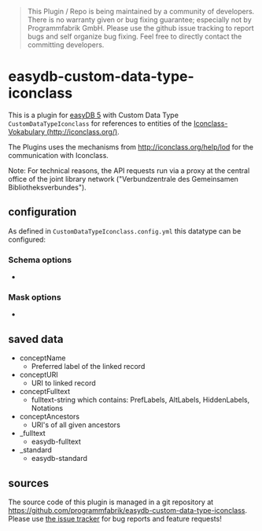 > This Plugin / Repo is being maintained by a community of developers.
There is no warranty given or bug fixing guarantee; especially not by
Programmfabrik GmbH. Please use the github issue tracking to report bugs
and self organize bug fixing. Feel free to directly contact the committing
developers.

# easydb-custom-data-type-iconclass

This is a plugin for [easyDB 5](http://5.easydb.de/) with Custom Data Type `CustomDataTypeIconclass` for references to entities of the [Iconclass-Vokabulary (http://iconclass.org/)](http://iconclass.org/).

The Plugins uses the mechanisms from <http://iconclass.org/help/lod> for the communication with Iconclass.

Note: For technical reasons, the API requests run via a proxy at the central office of the joint library network ("Verbundzentrale des Gemeinsamen Bibliotheksverbundes").

## configuration

As defined in `CustomDataTypeIconclass.config.yml` this datatype can be configured:

### Schema options
-
### Mask options
-

## saved data
* conceptName
    * Preferred label of the linked record
* conceptURI
    * URI to linked record
* conceptFulltext
    * fulltext-string which contains: PrefLabels, AltLabels, HiddenLabels, Notations
* conceptAncestors
    * URI's of all given ancestors
* _fulltext
    * easydb-fulltext
* _standard
    * easydb-standard

## sources

The source code of this plugin is managed in a git repository at <https://github.com/programmfabrik/easydb-custom-data-type-iconclass>. Please use [the issue tracker](https://github.com/programmfabrik/easydb-custom-data-type-iconclass/issues) for bug reports and feature requests!
